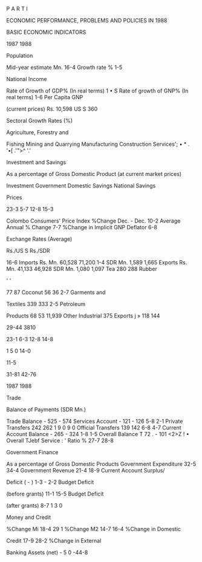 P A R T I

ECONOMIC PERFORMANCE, PROBLEMS AND POLICIES IN 1988

BASIC ECONOMIC INDICATORS

1987 1988

Population

Mid-year estimate Mn. 16-4 Growth rate % 1-5

National Income

Rate of Growth of GDP% (In real terms) 1 • S Rate of growth of GNP% (In real terms) 1-6 Per Capita GNP

(current prices) Rs. 10,598 US S 360

Sectoral Growth Rates (%)

Agriculture, Forestry and

Fishing Mining and Quarrying Manufacturing Construction Services'; • * . '•[ .'">^ '.'

Investment and Savings

As a percentage of Gross Domestic Product (at current market prices)

Investment Government Domestic Savings National Savings

Prices

23-3 5-7 12-8 15-3

Colombo Consumers' Price Index %Change Dec. - Dec. 10-2 Average Annual % Change 7-7 %Change in Implicit GNP Deflator 6-8

Exchange Rates (Average)

Rs./US S Rs./SDR

16-6 Imports Rs. Mn. 60,528 71,200 1-4 SDR Mn. 1,589 1,665 Exports Rs. Mn. 41,133 46,928 SDR Mn. 1,080 1,097 Tea 280 288 Rubber

' '

77 87 Coconut 56 36 2-7 Garments and

Textiles 339 333 2-5 Petroleum

Products 68 53 11,939 Other Industrial 375 Exports j » 118 144

29-44 3810

23-1 6-3 12-8 14-8

1 5 0 14-0

11-5

31-81 42-76

1987 1988

Trade

Balance of Payments (SDR Mn.)

Trade Balance - 525 - 574 Services Account - 121 - 126 5-8 2-1 Private Transfers 242 262 1 9 0 9 0 Official Transfers 139 142 6-8 4-7 Current Account Balance - 265 - 324 1-8 1-5 Overall Balance T 72 . - 101 <2>Z ! • Overall TJebf Service : ' Ratio % 27-7 28-8

Government Finance

As a percentage of Gross Domestic Products Government Expenditure 32-5 34-4 Government Revenue 21-4 18-9 Current Account Surplus/

Deficit ( - ) 1-3 - 2-2 Budget Deficit

(before grants) 11-1 15-5 Budget Deficit

(after grants) 8-7 1 3 0

Money and Credit

%Change Mi 18-4 29 1 %Change M2 14-7 16-4 %Change in Domestic

Credit 17-9 28-2 %Change in External

Banking Assets (net) - 5 0 -44-8